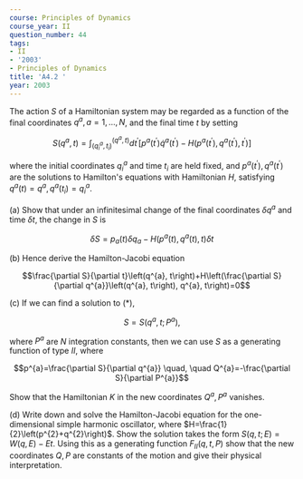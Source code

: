 ```yaml
---
course: Principles of Dynamics
course_year: II
question_number: 44
tags:
- II
- '2003'
- Principles of Dynamics
title: 'A4.2 '
year: 2003
---
```



The action $S$ of a Hamiltonian system may be regarded as a function of the final coordinates $q^{a}, a=1, \ldots, N$, and the final time $t$ by setting

$$S\left(q^{a}, t\right)=\int_{\left(q_{i}^{a}, t_{i}\right)}^{\left(q^{a}, t\right)} d t^{\prime}\left[p^{a}\left(t^{\prime}\right) \dot{q}^{a}\left(t^{\prime}\right)-H\left(p^{a}\left(t^{\prime}\right), q^{a}\left(t^{\prime}\right), t^{\prime}\right)\right]$$

where the initial coordinates $q_{i}^{a}$ and time $t_{i}$ are held fixed, and $p^{a}\left(t^{\prime}\right), q^{a}\left(t^{\prime}\right)$ are the solutions to Hamilton's equations with Hamiltonian $H$, satisfying $q^{a}(t)=q^{a}, q^{a}\left(t_{i}\right)=q_{i}^{a}$.

(a) Show that under an infinitesimal change of the final coordinates $\delta q^{a}$ and time $\delta t$, the change in $S$ is

$$\delta S=p_{a}(t) \delta q_{a}-H\left(p^{a}(t), q^{a}(t), t\right) \delta t$$

(b) Hence derive the Hamilton-Jacobi equation

$$\frac{\partial S}{\partial t}\left(q^{a}, t\right)+H\left(\frac{\partial S}{\partial q^{a}}\left(q^{a}, t\right), q^{a}, t\right)=0$$

(c) If we can find a solution to $(*)$,

$$S=S\left(q^{a}, t ; P^{a}\right),$$

where $P^{a}$ are $N$ integration constants, then we can use $S$ as a generating function of type $I I$, where

$$p^{a}=\frac{\partial S}{\partial q^{a}} \quad, \quad Q^{a}=-\frac{\partial S}{\partial P^{a}}$$

Show that the Hamiltonian $K$ in the new coordinates $Q^{a}, P^{a}$ vanishes.

(d) Write down and solve the Hamilton-Jacobi equation for the one-dimensional simple harmonic oscillator, where $H=\frac{1}{2}\left(p^{2}+q^{2}\right)$. Show the solution takes the form $S(q, t ; E)=W(q, E)-E t$. Using this as a generating function $F_{I I}(q, t, P)$ show that the new coordinates $Q, P$ are constants of the motion and give their physical interpretation.